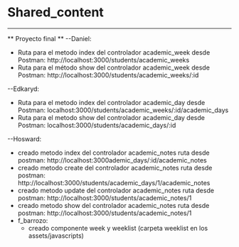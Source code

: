 # Shared_content
------
** Proyecto final **
--Daniel:
  - Ruta para el metodo index del controlador academic_week desde Postman:    http://localhost:3000/students/academic_weeks
  - Ruta para el método show del controlador academic_week desde Postman: http://localhost:3000/students/academic_weeks/:id

--Edkaryd:
  - Ruta para el metodo index del controlador academic_day desde Postman:   localhost:3000/students/academic_weeks/:id/academic_days
  - Ruta para el metodo show del controlador academic_day desde Postman: localhost:3000/students/academic_days/:id

--Hosward:
  - creado metodo index del controlador academic_notes ruta desde postman:
    http://localhost:3000ademic_days/:id/academic_notes
  - creado metodo create del controlador academic_notes ruta desde postman:
    http://localhost:3000/students/academic_days/1/academic_notes  
  - creado metodo update del controlador academic_notes ruta desde postman:
    http://localhost:3000/students/academic_notes/1
  - creado metodo show del controlador academic_notes ruta desde postman:
    http://localhost:3000/students/academic_notes/1
  - f_barrozo:
    - creado componente week y weeklist (carpeta weeklist en los assets/javascripts)

